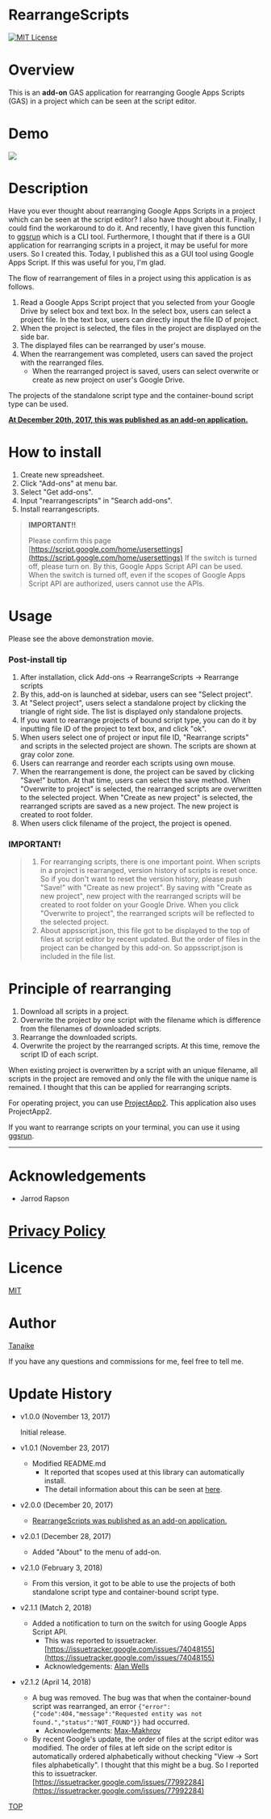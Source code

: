 RearrangeScripts
=====

<a name="TOP"></a>
[![MIT License](http://img.shields.io/badge/license-MIT-blue.svg?style=flat)](LICENCE)

<a name="Overview"></a>
# Overview
This is an **add-on** GAS application for rearranging Google Apps Scripts (GAS) in a project which can be seen at the script editor.

# Demo
![](images/demo.gif)

<a name="Description"></a>
# Description
Have you ever thought about rearranging Google Apps Scripts in a project which can be seen at the script editor? I also have thought about it. Finally, I could find the workaround to do it. And recently, I have given this function to [ggsrun](https://github.com/tanaikech/ggsrun/blob/master/help/README.md#rearrangescripts) which is a CLI tool. Furthermore, I thought that if there is a GUI application for rearranging scripts in a project, it may be useful for more users. So I created this. Today, I published this as a GUI tool using Google Apps Script. If this was useful for you, I'm glad.

The flow of rearrangement of files in a project using this application is as follows.

1. Read a Google Apps Script project that you selected from your Google Drive by select box and text box. In the select box, users can select a project file. In the text box, users can directly input the file ID of project.
2. When the project is selected, the files in the project are displayed on the side bar.
3. The displayed files can be rearranged by user's mouse.
4. When the rearrangement was completed, users can saved the project with the rearranged files.
    - When the rearranged project is saved, users can select overwrite or create as new project on user's Google Drive.

The projects of the standalone script type and the container-bound script type can be used.

**[At December 20th, 2017, this was published as an add-on application.](https://chrome.google.com/webstore/detail/rearrangescripts/ndaicidjkbcpajgejcclgfdcncpoekml?utm_source=permalink)**

# How to install
1. Create new spreadsheet.
1. Click "Add-ons" at menu bar.
1. Select "Get add-ons".
1. Input "rearrangescripts" in "Search add-ons".
1. Install rearrangescripts.

> **IMPORTANT!!**
>
> Please confirm this page [https://script.google.com/home/usersettings](https://script.google.com/home/usersettings) If the switch is turned off, please turn on. By this, Google Apps Script API can be used. When the switch is turned off, even if the scopes of Google Apps Script API are authorized, users cannot use the APIs.

# Usage
Please see the above demonstration movie.

### Post-install tip
1. After installation, click Add-ons -> RearrangeScripts -> Rearrange scripts
2. By this, add-on is launched at sidebar, users can see "Select project".
3. At "Select project", users select a standalone project by clicking the triangle of right side. The list is displayed only standalone projects.
4. If you want to rearrange projects of bound script type, you can do it by inputting file ID of the project to text box, and click "ok".
5. When users select one of project or input file ID, "Rearrange scripts" and scripts in the selected project are shown. The scripts are shown at gray color zone.
6. Users can rearrange and reorder each scripts using own mouse.
7. When the rearrangement is done, the project can be saved by clicking "Save!" button. At that time, users can select the save method. When "Overwrite to project" is selected, the rearranged scripts are overwritten to the selected project. When "Create as new project" is selected, the rearranged scripts are saved as a new project. The new project is created to root folder.
8. When users click filename of the project, the project is opened.

### IMPORTANT!
> 1. For rearranging scripts, there is one important point. When scripts in a project is rearranged, version history of scripts is reset once. So if you don't want to reset the version history, please push "Save!" with "Create as new project". By saving with "Create as new project", new project with the rearranged scripts will be created to root folder on your Google Drive. When you click "Overwrite to project", the rearranged scripts will be reflected to the selected project.
> 2. About appsscript.json, this file got to be displayed to the top of files at script editor by recent updated. But the order of files in the project can be changed by this add-on. So appsscript.json is included in the file list.

# Principle of rearranging
1. Download all scripts in a project.
1. Overwrite the project by one script with the filename which is difference from the filenames of downloaded scripts.
1. Rearrange the downloaded scripts.
1. Overwrite the project by the rearranged scripts. At this time, remove the script ID of each script.

When existing project is overwritten by a script with an unique filename, all scripts in the project are removed and only the file with the unique name is remained. I thought that this can be applied for rearranging scripts.

For operating project, you can use [ProjectApp2](https://github.com/tanaikech/ProjectApp2). This application also uses ProjectApp2.

If you want to rearrange scripts on your terminal, you can use it using [ggsrun](https://github.com/tanaikech/ggsrun/blob/master/help/README.md#rearrangescripts).

-----

# Acknowledgements
- Jarrod Rapson

# [Privacy Policy](https://tanaikebox.github.io/2017/12/13/privacy-policy/)

<a name="Licence"></a>
# Licence
[MIT](LICENCE)

<a name="Author"></a>
# Author
[Tanaike](https://tanaikech.github.io/about/)

If you have any questions and commissions for me, feel free to tell me.

<a name="Update_History"></a>
# Update History
* v1.0.0 (November 13, 2017)

    Initial release.

* v1.0.1 (November 23, 2017)

    - Modified README.md
        - It reported that scopes used at this library can automatically install.
        - The detail information about this can be seen at [here](https://gist.github.com/tanaikech/23ddf599a4155b66f1029978bba8153b).

* v2.0.0 (December 20, 2017)

    - [RearrangeScripts was published as an add-on application.](https://chrome.google.com/webstore/detail/rearrangescripts/ndaicidjkbcpajgejcclgfdcncpoekml?utm_source=permalink)

* v2.0.1 (December 28, 2017)

    - Added "About" to the menu of add-on.

* v2.1.0 (February 3, 2018)

    - From this version, it got to be able to use the projects of both standalone script type and container-bound script type.

* v2.1.1 (Match 2, 2018)

    - Added a notification to turn on the switch for using Google Apps Script API.
        - This was reported to issuetracker. [https://issuetracker.google.com/issues/74048155](https://issuetracker.google.com/issues/74048155)
        - Acknowledgements: [Alan Wells](https://plus.google.com/111383280394705334200)

* v2.1.2 (April 14, 2018)

    - A bug was removed. The bug was that when the container-bound script was rearranged, an error ``{"error":{"code":404,"message":"Requested entity was not found.","status":"NOT_FOUND"}}`` had occurred.
        - Acknowledgements: [Max-Makhrov](https://github.com/Max-Makhrov)
    - By recent Google's update, the order of files at the script editor was modified. The order of files at left side on the script editor is automatically ordered alphabetically without checking "View -> Sort files alphabetically". I thought that this might be a bug. So I reported this to issuetracker. [https://issuetracker.google.com/issues/77992284](https://issuetracker.google.com/issues/77992284)


[TOP](#TOP)
